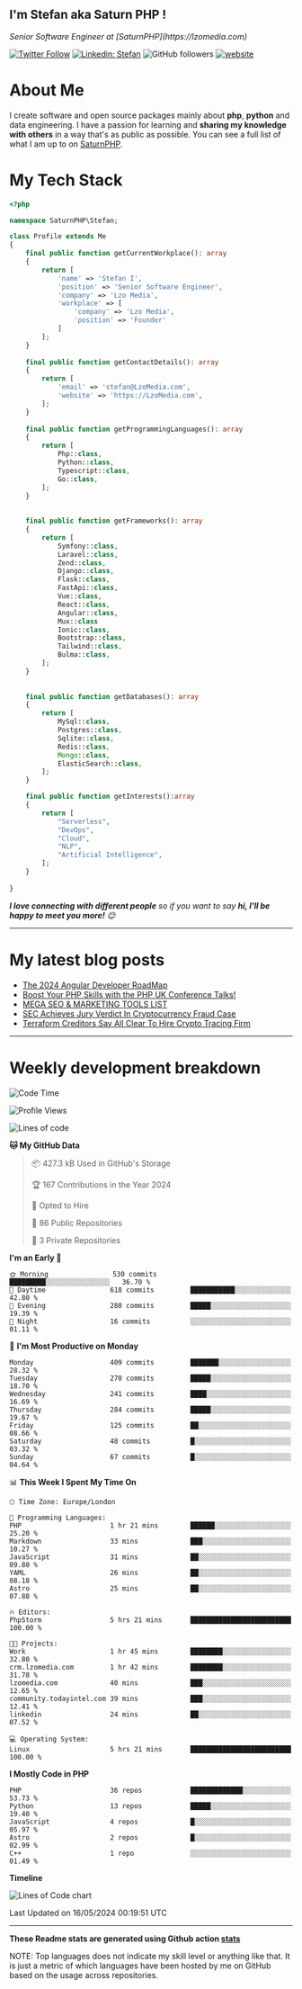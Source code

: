 ## I'm Stefan aka Saturn PHP !

<p>
    <em>Senior Software Engineer at  [SaturnPHP](https://lzomedia.com)
</em>

</p>

[![Twitter Follow](https://img.shields.io/twitter/follow/cornatul?label=Follow)](https://twitter.com/intent/follow?screen_name=cornatul)
[![Linkedin: Stefan](https://img.shields.io/badge/cornatul-blue?style=flat-square&logo=Linkedin&logoColor=white&link=https://www.linkedin.com/in/cornatul/)](https://www.linkedin.com/in/cornatul/)
![GitHub followers](https://img.shields.io/github/followers/cornatul?label=Follow&style=social)
[![website](https://img.shields.io/badge/Website-46a2f1.svg?&style=flat-square&logo=Google-Chrome&logoColor=white&link=https://cornatul.com/)](https://cornatul.com/)



# About Me
I create software and open source packages mainly about **php**, **python** and data engineering. 
I have a passion for learning and **sharing my knowledge with others** in a way that's as public as possible. 
You can see a full list of what I am up to on [SaturnPHP](https://lzomedia.com).


# My Tech Stack

```php
<?php

namespace SaturnPHP\Stefan;

class Profile extends Me
{
    final public function getCurrentWorkplace(): array
    {
        return [
            'name' => 'Stefan I',
            'position' => 'Senior Software Engineer',
            'company' => 'Lzo Media',
            'workplace' => [
                'company' => 'Lzo Media',
                'position' => 'Founder'         
            ]
        ];
    }
    
    final public function getContactDetails(): array
    {
        return [
            'email' => 'stefan@LzoMedia.com',
            'website' => 'https://LzoMedia.com',
        ];
    }
    
    final public function getProgrammingLanguages(): array
    {
        return [
            Php::class,
            Python::class,
            Typescript::class,
            Go::class,
        ];
    }
    
    
    final public function getFrameworks(): array
    {
        return [
            Symfony::class,
            Laravel::class,
            Zend::class,
            Django::class,
            Flask::class,
            FastApi::class,
            Vue::class,
            React::class,
            Angular::class,
            Mux::class
            Ionic::class,
            Bootstrap::class,
            Tailwind::class,
            Bulma::class,
        ];
    }
    
    
    final public function getDatabases(): array
    {
        return [
            MySql::class,
            Postgres::class,
            Sqlite::class,
            Redis::class,
            Mongo::class,
            ElasticSearch::class,
        ];
    }

    final public function getInterests():array
    {
        return [
            "Serverless",
            "DevOps",
            "Cloud",
            "NLP",
            "Artificial Intelligence",
        ];
    }
   
}
```
 <em><b>I love connecting with different people</b> so if you want to say <b>hi, I'll be happy to meet you more!</b> 😊</em>

---
# My latest blog posts
<!-- BLOG-POST-LIST:START -->
- [The 2024 Angular Developer RoadMap](https://blog.lzomedia.com/the-2024-angular-developer-roadmap/)
- [Boost Your PHP Skills with the PHP UK Conference Talks!](https://blog.lzomedia.com/boost-your-php-skills-with-the-php-uk-conference-talks/)
- [MEGA SEO &amp; MARKETING TOOLS LIST](https://blog.lzomedia.com/mega-seo-marketing-tools-list/)
- [SEC Achieves Jury Verdict In Cryptocurrency Fraud Case](https://blog.lzomedia.com/sec-achieves-jury-verdict-in-cryptocurrency-fraud-case-7/)
- [Terraform Creditors Say All Clear To Hire Crypto Tracing Firm](https://blog.lzomedia.com/terraform-creditors-say-all-clear-to-hire-crypto-tracing-firm-5/)
<!-- BLOG-POST-LIST:END -->

---
# Weekly development breakdown
<!--START_SECTION:waka-->
![Code Time](http://img.shields.io/badge/Code%20Time-553%20hrs%2042%20mins-blue)

![Profile Views](http://img.shields.io/badge/Profile%20Views-1-blue)

![Lines of code](https://img.shields.io/badge/From%20Hello%20World%20I%27ve%20Written-8.9%20million%20lines%20of%20code-blue)

**🐱 My GitHub Data** 

> 📦 427.3 kB Used in GitHub's Storage 
 > 
> 🏆 167 Contributions in the Year 2024
 > 
> 💼 Opted to Hire
 > 
> 📜 86 Public Repositories 
 > 
> 🔑 3 Private Repositories 
 > 
**I'm an Early 🐤** 

```text
🌞 Morning                530 commits         █████████░░░░░░░░░░░░░░░░   36.70 % 
🌆 Daytime                618 commits         ███████████░░░░░░░░░░░░░░   42.80 % 
🌃 Evening                280 commits         █████░░░░░░░░░░░░░░░░░░░░   19.39 % 
🌙 Night                  16 commits          ░░░░░░░░░░░░░░░░░░░░░░░░░   01.11 % 
```
📅 **I'm Most Productive on Monday** 

```text
Monday                   409 commits         ███████░░░░░░░░░░░░░░░░░░   28.32 % 
Tuesday                  270 commits         █████░░░░░░░░░░░░░░░░░░░░   18.70 % 
Wednesday                241 commits         ████░░░░░░░░░░░░░░░░░░░░░   16.69 % 
Thursday                 284 commits         █████░░░░░░░░░░░░░░░░░░░░   19.67 % 
Friday                   125 commits         ██░░░░░░░░░░░░░░░░░░░░░░░   08.66 % 
Saturday                 48 commits          █░░░░░░░░░░░░░░░░░░░░░░░░   03.32 % 
Sunday                   67 commits          █░░░░░░░░░░░░░░░░░░░░░░░░   04.64 % 
```


📊 **This Week I Spent My Time On** 

```text
🕑︎ Time Zone: Europe/London

💬 Programming Languages: 
PHP                      1 hr 21 mins        ██████░░░░░░░░░░░░░░░░░░░   25.20 % 
Markdown                 33 mins             ███░░░░░░░░░░░░░░░░░░░░░░   10.27 % 
JavaScript               31 mins             ██░░░░░░░░░░░░░░░░░░░░░░░   09.80 % 
YAML                     26 mins             ██░░░░░░░░░░░░░░░░░░░░░░░   08.18 % 
Astro                    25 mins             ██░░░░░░░░░░░░░░░░░░░░░░░   07.88 % 

🔥 Editors: 
PhpStorm                 5 hrs 21 mins       █████████████████████████   100.00 % 

🐱‍💻 Projects: 
Work                     1 hr 45 mins        ████████░░░░░░░░░░░░░░░░░   32.80 % 
crm.lzomedia.com         1 hr 42 mins        ████████░░░░░░░░░░░░░░░░░   31.78 % 
lzomedia.com             40 mins             ███░░░░░░░░░░░░░░░░░░░░░░   12.65 % 
community.todayintel.com 39 mins             ███░░░░░░░░░░░░░░░░░░░░░░   12.41 % 
linkedin                 24 mins             ██░░░░░░░░░░░░░░░░░░░░░░░   07.52 % 

💻 Operating System: 
Linux                    5 hrs 21 mins       █████████████████████████   100.00 % 
```

**I Mostly Code in PHP** 

```text
PHP                      36 repos            █████████████░░░░░░░░░░░░   53.73 % 
Python                   13 repos            █████░░░░░░░░░░░░░░░░░░░░   19.40 % 
JavaScript               4 repos             █░░░░░░░░░░░░░░░░░░░░░░░░   05.97 % 
Astro                    2 repos             █░░░░░░░░░░░░░░░░░░░░░░░░   02.99 % 
C++                      1 repo              ░░░░░░░░░░░░░░░░░░░░░░░░░   01.49 % 
```



**Timeline**

![Lines of Code chart](https://raw.githubusercontent.com/saturnphp/saturnphp/master/assets/bar_graph.png)


 Last Updated on 16/05/2024 00:19:51 UTC
<!--END_SECTION:waka-->


---


**These Readme stats are generated using Github action [stats](https://github.com/cornatul/stats)**

NOTE: Top languages does not indicate my skill level or anything like that. 
It is just a metric of which languages have been hosted by me on GitHub based on the usage across repositories. 
